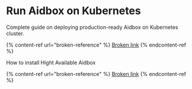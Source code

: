 # Run Aidbox on Kubernetes

Complete guide on deploying production-ready Aidbox on Kubernetes cluster.

{% content-ref url="broken-reference" %}
[Broken link](broken-reference)
{% endcontent-ref %}

How to install Hight Available Aidbox

{% content-ref url="broken-reference" %}
[Broken link](broken-reference)
{% endcontent-ref %}
